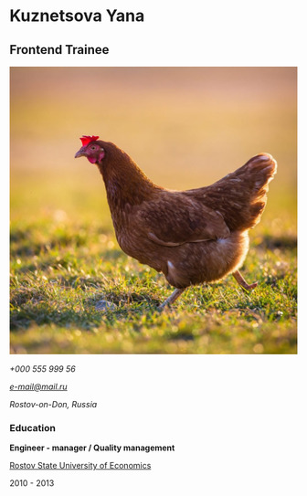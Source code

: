 # Kuznetsova Yana

## Frontend Trainee

![Photo](./images/chiken.jpg)

_+000 555 999 56_

*e-mail@mail.ru*

_Rostov-on-Don, Russia_

### Education

**Engineer - manager / Quality management**

[Rostov State University of Economics](https://rsue.ru/?ysclid=lopjo24sby615152099)

2010 - 2013
